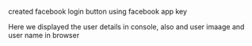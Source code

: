 created facebook login button using facebook app key

Here we displayed the user details in console, also and user imaage and user name in browser
